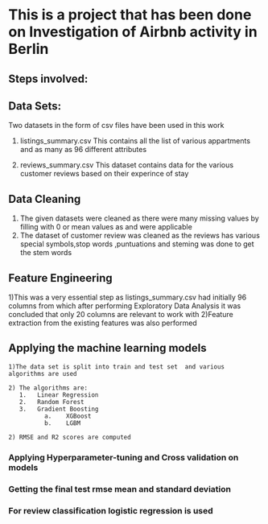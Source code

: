 # This is a project that has been done on Investigation of Airbnb activity in Berlin

## Steps involved:
   
##  Data Sets:
  Two datasets in the form of csv files have been used in this work
  1) listings_summary.csv This contains all the list of various appartments and as many as 96 different attributes 

  2) reviews_summary.csv This dataset contains data for the various customer reviews based on their experince of stay 

## Data Cleaning
   1)  The given datasets were cleaned as there were many missing values by filling with 0 or mean values as and were applicable
   2)  The dataset of customer review was cleaned as the reviews has various special symbols,stop words ,puntuations and steming was done to get the stem words

##  Feature Engineering
   1)This was a very essential step as listings_summary.csv had initially 96 columns from which after performing Exploratory Data Analysis it was concluded that only 20 columns are relevant to work with
   2)Feature extraction from the existing features was also performed

##   Applying the machine learning models
    1)The data set is split into train and test set  and various algorithms are used
    
    2) The algorithms are:
       1.	Linear Regression
       2.	Random Forest
       3.	Gradient Boosting
              a.	XGBoost
              b.	LGBM

    2) RMSE and R2 scores are computed

###   Applying Hyperparameter-tuning and Cross validation on models

###   Getting the final test rmse mean and standard deviation

###    For review classification logistic regression is used

